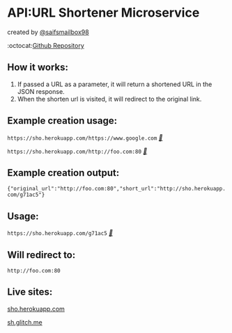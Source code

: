#  API:URL Shortener Microservice 

created by [@saifsmailbox98](https://github.com/saifsmailbox98)

:octocat:[Github Repository](https://github.com/saifsmailbox98/url-shortener)

 ## How it works:
 1. If passed a URL as a parameter, it will return a shortened URL in the JSON response. 
 1. When the shorten url is visited, it will redirect to the original link.


 ## Example creation usage:

```https://sho.herokuapp.com/https://www.google.com``` *[:link:](https://sho.herokuapp.com/https://www.google.com)*

```https://sho.herokuapp.com/http://foo.com:80``` *[:link:](https://sho.herokuapp.com/http://foo.com:80)*

 ## Example creation output:

```{"original_url":"http://foo.com:80","short_url":"http://sho.herokuapp.com/g71ac5"}```

 ## Usage:

```https://sho.herokuapp.com/g71ac5``` *[:link:](https://sho.herokuapp.com/g71ac5)*

 ## Will redirect to:

```http://foo.com:80```

 ## Live sites:

[sho.herokuapp.com](https://sho.herokuapp.com/)

[sh.glitch.me](https://sh.glitch.me/)
